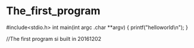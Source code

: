 # The_first_program



#include<stdio.h>
int main(int argc .char **argv)
{
  printf("helloworld\n");
}


//The first program si built in 20161202
